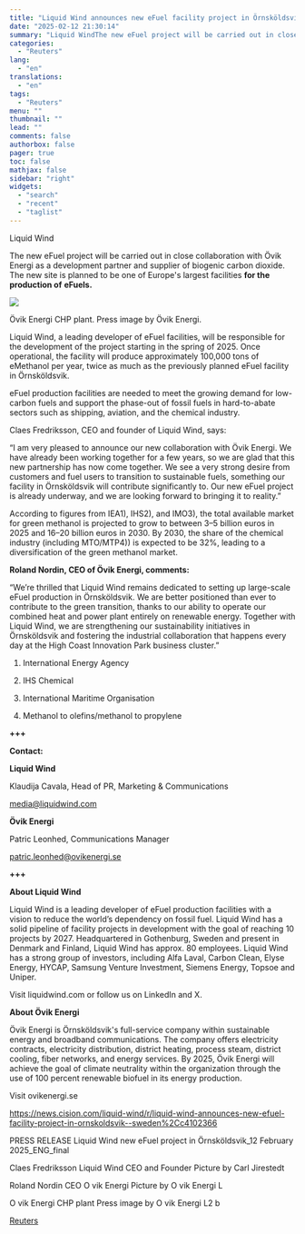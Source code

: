 ```yaml
---
title: "Liquid Wind announces new eFuel facility project in Örnsköldsvik, Sweden"
date: "2025-02-12 21:30:14"
summary: "Liquid WindThe new eFuel project will be carried out in close collaboration with Övik Energi as a development partner and supplier of biogenic carbon dioxide. The new site is planned to be one of Europe's largest facilities for the production of eFuels.Övik Energi CHP plant. Press image by Övik Energi...."
categories:
  - "Reuters"
lang:
  - "en"
translations:
  - "en"
tags:
  - "Reuters"
menu: ""
thumbnail: ""
lead: ""
comments: false
authorbox: false
pager: true
toc: false
mathjax: false
sidebar: "right"
widgets:
  - "search"
  - "recent"
  - "taglist"
---
```


Liquid Wind

The new eFuel project will be carried out in close collaboration with Övik Energi as a development partner and supplier of biogenic carbon dioxide. The new site is planned to be one of Europe's largest facilities **for the production of** **eFuels.**

![](https://s3.tradingview.com/news/image/tag:reuters.com,2025-02-12:newsml_Wkr3h68Fy-31d6bd673d56874ea3770c85a99a8c41-resized.jpeg)

Övik Energi CHP plant. Press image by Övik Energi.

Liquid Wind, a leading developer of eFuel facilities, will be responsible for the development of the project starting in the spring of 2025. Once operational, the facility will produce approximately 100,000 tons of eMethanol per year, twice as much as the previously planned eFuel facility in Örnsköldsvik.

eFuel production facilities are needed to meet the growing demand for low-carbon fuels and support the phase-out of fossil fuels in hard-to-abate sectors such as shipping, aviation, and the chemical industry.

Claes Fredriksson, CEO and founder of Liquid Wind, says:

“I am very pleased to announce our new collaboration with Övik Energi. We have already been working together for a few years, so we are glad that this new partnership has now come together. We see a very strong desire from customers and fuel users to transition to sustainable fuels, something our facility in Örnsköldsvik will contribute significantly to. Our new eFuel project is already underway, and we are looking forward to bringing it to reality.”

According to figures from IEA1), IHS2), and IMO3), the total available market for green methanol is projected to grow to between 3–5 billion euros in 2025 and 16–20 billion euros in 2030. By 2030, the share of the chemical industry (including MTO/MTP4)) is expected to be 32%, leading to a diversification of the green methanol market.

**Roland Nordin, CEO of Övik Energi, comments:**

“We’re thrilled that Liquid Wind remains dedicated to setting up large-scale eFuel production in Örnsköldsvik. We are better positioned than ever to contribute to the green transition, thanks to our ability to operate our combined heat and power plant entirely on renewable energy. Together with Liquid Wind, we are strengthening our sustainability initiatives in Örnsköldsvik and fostering the industrial collaboration that happens every day at the High Coast Innovation Park business cluster.”

1) International Energy Agency

2) IHS Chemical

3) International Maritime Organisation

4) Methanol to olefins/methanol to propylene

**+++**

**Contact:**

**Liquid Wind**

Klaudija Cavala, Head of PR, Marketing & Communications

media@liquidwind.com

**Övik Energi**

Patric Leonhed, Communications Manager

patric.leonhed@ovikenergi.se

**+++**

**About Liquid Wind**

Liquid Wind is a leading developer of eFuel production facilities with a vision to reduce the world’s dependency on fossil fuel. Liquid Wind has a solid pipeline of facility projects in development with the goal of reaching 10 projects by 2027. Headquartered in Gothenburg, Sweden and present in Denmark and Finland, Liquid Wind has approx. 80 employees. Liquid Wind has a strong group of investors, including Alfa Laval, Carbon Clean, Elyse Energy, HYCAP, Samsung Venture Investment, Siemens Energy, Topsoe and Uniper.

Visit liquidwind.com or follow us on LinkedIn and X.

**About Övik Energi**

Övik Energi is Örnsköldsvik's full-service company within sustainable energy and broadband communications. The company offers electricity contracts, electricity distribution, district heating, process steam, district cooling, fiber networks, and energy services. By 2025, Övik Energi will achieve the goal of climate neutrality within the organization through the use of 100 percent renewable biofuel in its energy production.

Visit ovikenergi.se

https://news.cision.com/liquid-wind/r/liquid-wind-announces-new-efuel-facility-project-in-ornskoldsvik--sweden%2Cc4102366

PRESS RELEASE Liquid Wind new eFuel project in Örnsköldsvik\_12 February 2025\_ENG\_final

Claes Fredriksson Liquid Wind CEO and Founder Picture by Carl Jirestedt

Roland Nordin CEO O vik Energi Picture by O vik Energi L

O vik Energi CHP plant Press image by O vik Energi L2 b

[Reuters](https://www.tradingview.com/news/reuters.com,2025-02-12:newsml_Wkr3h68Fy:0-liquid-wind-announces-new-efuel-facility-project-in-rnsk-ldsvik-sweden/)
